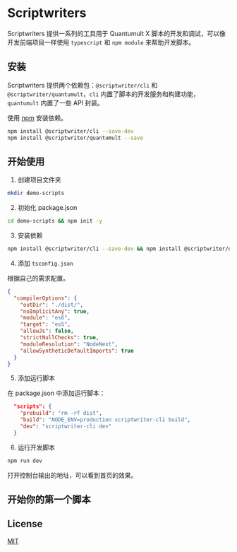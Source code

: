 # Scriptwriters

Scriptwriters 提供一系列的工具用于 Quantumult X 脚本的开发和调试，可以像开发前端项目一样使用 `typescript` 和 `npm module` 来帮助开发脚本。

## 安装

Scriptwriters 提供两个依赖包：`@scriptwriter/cli` 和 `@scriptwriter/quantumult`，`cli` 内置了脚本的开发服务和构建功能，`quantumult` 内置了一些 API 封装。

使用 [npm](http://npmjs.com/) 安装依赖。

```bash
npm install @scriptwriter/cli --save-dev
npm install @scriptwriter/quantumult --save
```

## 开始使用

1. 创建项目文件夹

```bash
mkdir demo-scripts
```

2. 初始化 package.json

```bash
cd demo-scripts && npm init -y
```

3. 安装依赖

```bash
npm install @scriptwriter/cli --save-dev && npm install @scriptwriter/quantumult --save
```

4. 添加 `tsconfig.json`

根据自己的需求配置。

```json
{
  "compilerOptions": {
    "outDir": "./dist/",
    "noImplicitAny": true,
    "module": "es6",
    "target": "es5",
    "allowJs": false,
    "strictNullChecks": true,
    "moduleResolution": "NodeNext",
    "allowSyntheticDefaultImports": true
  }
}
```

5. 添加运行脚本

在 package.json 中添加运行脚本：

```json
  "scripts": {
    "prebuild": "rm -rf dist",
    "build": "NODE_ENV=production scriptwriter-cli build",
    "dev": "scriptwriter-cli dev"
  }
```

6. 运行开发脚本

```bash
npm run dev
```

打开控制台输出的地址，可以看到首页的效果。

## 开始你的第一个脚本

## License

[MIT](https://choosealicense.com/licenses/mit/)
